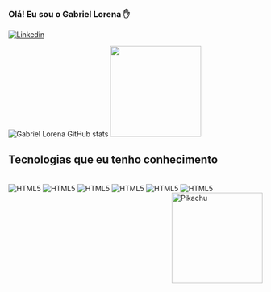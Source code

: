 
### Olá! Eu sou o Gabriel Lorena ✋

[![Linkedin](https://img.shields.io/badge/LinkedIn-0077B5?style=for-the-badge&logo=linkedin&logoColor=white)](linkedin.com/in/gabriellorena/)

![Gabriel Lorena GitHub stats](https://github-readme-stats.vercel.app/api?username=gabriellorena&show_icons=true&theme=dracula)
<img height="180em" src="https://github-readme-stats.vercel.app/api/top-langs/?username=gabriellorena&layout=compact&langs_count=7&theme=dracula"/>

## Tecnologias que eu tenho conhecimento

<div style ="display: incline_block"><br/> 
<img align="center" alt="HTML5" src="https://img.shields.io/badge/HTML5-E34F26?style=for-the-badge&logo=html5&logoColor=white">
<img align="center" alt="HTML5" src="https://img.shields.io/badge/CSS3-1572B6?style=for-the-badge&logo=css3&logoColor=white">
<img align="center" alt="HTML5" src="https://img.shields.io/badge/JavaScript-F7DF1E?style=for-the-badge&logo=javascript&logoColor=black">
<img align="center" alt="HTML5" src="https://img.shields.io/badge/Java-ED8B00?style=for-the-badge&logo=openjdk&logoColor=whitee">
<img align="center" alt="HTML5" src="https://img.shields.io/badge/C-00599C?style=for-the-badge&logo=c&logoColor=white">
<img align="center" alt="HTML5" src="https://img.shields.io/badge/C%23-239120?style=for-the-badge&logo=c-sharp&logoColor=white">
  <img align="right" alt="Pikachu" height="180em" width="180em" src="https://c.tenor.com/0WkmuOC_W00AAAAi/waving-pikachu.gif"
</div>

